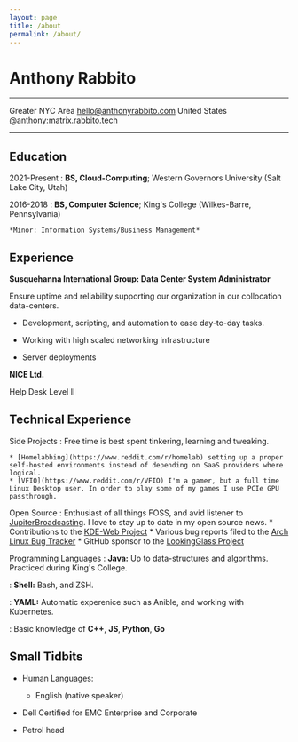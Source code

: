 ```yaml
---
layout: page
title: /about
permalink: /about/
---
```


Anthony Rabbito
============

-------------------     ----------------------------

Greater NYC Area                   [hello@anthonyrabbito.com](mailto:hello@anthonyrabbito.com)
United States                      [@anthony:matrix.rabbito.tech](https://matrix.to/#/@anthony:matrix.rabbito.tech)

-------------------     ----------------------------

Education
---------

2021-Present
:   **BS, Cloud-Computing**; Western Governors University (Salt Lake City, Utah)

2016-2018
:   **BS, Computer Science**; King's College (Wilkes-Barre, Pennsylvania)

    *Minor: Information Systems/Business Management*


Experience
----------

**Susquehanna International Group: Data Center System Administrator**

Ensure uptime and reliability supporting our organization in our collocation data-centers.

* Development, scripting, and automation to ease day-to-day tasks.

* Working with high scaled networking infrastructure

* Server deployments

**NICE Ltd.**

Help Desk Level II 

Technical Experience
--------------------

Side Projects
:   Free time is best spent tinkering, learning and tweaking.

    * [Homelabbing](https://www.reddit.com/r/homelab) setting up a proper self-hosted environments instead of depending on SaaS providers where logical.
    * [VFIO](https://www.reddit.com/r/VFIO) I'm a gamer, but a full time Linux Desktop user. In order to play some of my games I use PCIe GPU passthrough.

Open Source
:   Enthusiast of all things FOSS, and avid listener to [JupiterBroadcasting](https://www.jupiterbroadcasting.com/). I love to stay up to date in my open source news.
    * Contributions to the [KDE-Web Project](https://invent.kde.org/kde)
    * Various bug reports filed to the [Arch Linux Bug Tracker](https://bugs.archlinux.org/)
    * GitHub sponsor to the [LookingGlass Project](https://github.com/gnif/LookingGlass)
    

Programming Languages
:   **Java:** Up to data-structures and algorithms. Practiced during King's College.

:   **Shell:** Bash, and ZSH.

:   **YAML:** Automatic experenice such as Anible, and working with Kubernetes.

:   Basic knowledge of **C++**, **JS**, **Python**, **Go**


Small Tidbits
----------------------------------------

* Human Languages:

     * English (native speaker)


* Dell Certified for EMC Enterprise and Corporate

* Petrol head
